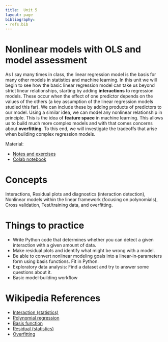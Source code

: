 ```yaml
---
title:  Unit 5 
layout: page
bibliography:
- refs.bib
---
```



# Nonlinear models with OLS and model assessment

As I say many times in class, the linear regression model is the basis for many other models in statistics and machine learning. In this unit we will begin to see how the basic linear regression model can take us beyond strict linear relationships, starting by adding **interactions** to regression models. These occur when the effect of one predictor depends on the values of the others (a key assumption of the linear regression models studied this far). We can include these by adding products of predictors to our model. Using a similar idea, we can model any nonlinear relationship in principle. This is the idea of **feature space** in machine learning.  This allows us to build much more complex models and with that comes concerns about **overfitting**. To this end, we will investigate the tradeoffs that arise when building complex regression models. 

Material: 
- [Notes and exercises](/public/latex_notes/unit5/unit5.pdf)
- [Colab notebook]()

# Concepts
Interactions, Residual plots and diagnostics (interaction detection), Nonlinear models within the linear framework (focusing on polynomials), Cross validation, Test/training data, and overfitting. 

# Things to practice
- Write Python code that determines whether you can detect a given interaction with a given amount of data. 
- Make residual plots and identify what might be wrong with a model. 
- Be able to convert nonlinear modeling goals into a linear‑in‑parameters form using basis functions. Fit in Python. 
- Exploratory data analysis: Find a dataset and try to answer some questions about it. 
- Basic model‑building workflow

# Wikipedia References
- [Interaction (statistics)](https://en.wikipedia.org/wiki/Interaction_(statistics))
- [Polynomial regression](https://en.wikipedia.org/wiki/Polynomial_regression)
- [Basis function](https://en.wikipedia.org/wiki/Basis_function)
- [Residual (statistics)](https://en.wikipedia.org/wiki/Residual_(statistics))
- [Overfitting](https://en.wikipedia.org/wiki/Overfitting)
